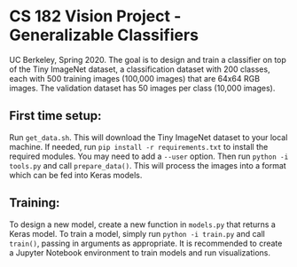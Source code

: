# CS 182 Vision Project - Generalizable Classifiers

UC Berkeley, Spring 2020. The goal is to design and train a classifier on top of the Tiny ImageNet dataset, a classification dataset with 200 classes, each with 500 training images (100,000 images) that are 64x64 RGB images. The validation dataset has 50 images per class (10,000 images).

## First time setup:

Run ```get_data.sh```. This will download the Tiny ImageNet dataset to your local machine. If needed, run ```pip install -r requirements.txt``` to install the required modules. You may need to add a ```--user``` option. Then run ```python -i tools.py``` and call ```prepare_data()```. This will process the images into a format which can be fed into Keras models.

## Training:

To design a new model, create a new function in ```models.py``` that returns a Keras model. To train a model, simply run ```python -i train.py``` and call ```train()```, passing in arguments as appropriate. It is recommended to create a Jupyter Notebook environment to train models and run visualizations.
